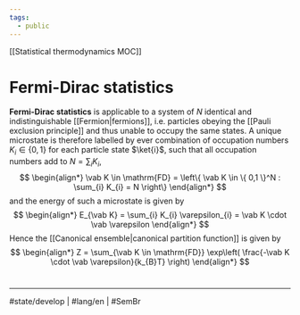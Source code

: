 ```yaml
---
tags:
  - public
---
```

[[Statistical thermodynamics MOC]]
# Fermi-Dirac statistics

**Fermi-Dirac statistics** is applicable to a system of $N$ identical and indistinguishable [[Fermion|fermions]], i.e. particles obeying the [[Pauli exclusion principle]] and thus unable to occupy the same states.
A unique microstate is therefore labelled by ever combination of occupation numbers $K_i \in \{ 0,1 \}$ for each particle state $\ket{i}$,
such that all occupation numbers add to $N = \sum_{i} K_{i}$,
$$
\begin{align*}
\vab K \in \mathrm{FD} = \left\{  \vab K \in \{ 0,1 \}^N : \sum_{i} K_{i} = N  \right\}
\end{align*}
$$
and the energy of such a microstate is given by
$$
\begin{align*}
E_{\vab K} = \sum_{i} K_{i} \varepsilon_{i} = \vab K \cdot \vab \varepsilon
\end{align*}
$$
Hence the [[Canonical ensemble|canonical partition function]] is given by
$$
\begin{align*}
Z = \sum_{\vab K \in \mathrm{FD}} \exp\left( \frac{-\vab K \cdot \vab \varepsilon}{k_{B}T} \right)
\end{align*}
$$

#
---
#state/develop | #lang/en | #SemBr
